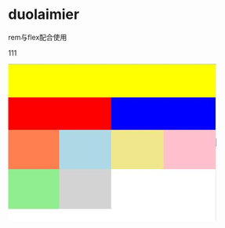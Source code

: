 ﻿# duolaimier
rem与flex配合使用

111

![image](https://github.com/lollipopyu/duolaimier/blob/master/buju/screenshots/screenshot.jpg)
